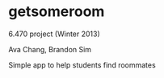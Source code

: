 getsomeroom
=================================

6.470 project (Winter 2013)

Ava Chang, Brandon Sim

Simple app to help students find roommates